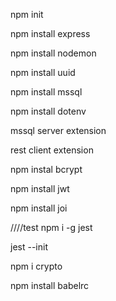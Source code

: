 npm init

npm install express

npm install nodemon

npm install uuid

npm install mssql

npm install dotenv

mssql server extension

rest client extension

npm instal bcrypt

npm install jwt

npm install joi


////test
npm i -g jest

jest --init

npm i crypto

npm install babelrc

